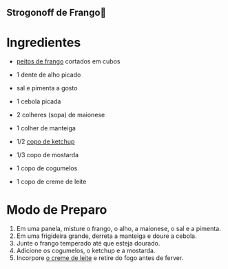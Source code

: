 ## Strogonoff de Frango:chicken:

# Ingredientes

*  [peitos de frango](https://www.tudogostoso.com.br/receita/10254-fricasse-de-frango.html) cortados em cubos

* 1 dente de alho picado

* sal e pimenta a gosto

* 1 cebola picada

* 2 colheres (sopa) de maionese

* 1 colher de manteiga

* 1/2 [copo de ketchup](https://blog.tudogostoso.com.br/cardapios/ketchup-caseiro/)

* 1/3 copo de mostarda

* 1 copo de cogumelos

* 1 copo de creme de leite

  

# Modo de Preparo

1. Em uma panela, misture o frango, o alho, a maionese, o sal e a pimenta.
2. Em uma frigideira grande, derreta a manteiga e doure a cebola.
3. Junte o frango temperado até que esteja dourado.
4. Adicione os cogumelos, o ketchup e a mostarda.
5. Incorpore [o creme de leite](https://blog.tudogostoso.com.br/dicas-de-cozinha/creme-de-leite-fresco-caseiro-de-caixinha-e-mais/) e retire do fogo antes de ferver.